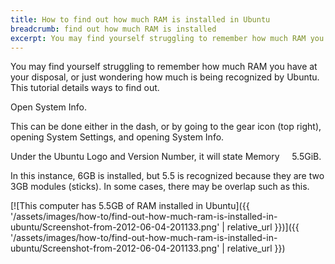 ```yaml
---
title: How to find out how much RAM is installed in Ubuntu
breadcrumb: find out how much RAM is installed
excerpt: You may find yourself struggling to remember how much RAM you have at your disposal, or just wondering how much is being recognized by Ubuntu. This tutorial details ways to find out.
---
```


You may find yourself struggling to remember how much RAM you have at your disposal, or just wondering how much is being recognized by Ubuntu. This tutorial details ways to find out.

Open <span class="box">System Info</span>.

This can be done either in the dash, or by going to the gear icon (top right), opening <span class="box">System Settings</span>, and opening <span class="box">System Info</span>.

Under the Ubuntu Logo and Version Number, it will state <span class="box">Memory &nbsp;&nbsp;&nbsp; 5.5GiB</span>.

In this instance, 6GB is installed, but 5.5 is recognized because they are two 3GB modules (sticks). In some cases, there may be overlap such as this.

[![This computer has 5.5GB of RAM installed in Ubuntu]({{ '/assets/images/how-to/find-out-how-much-ram-is-installed-in-ubuntu/Screenshot-from-2012-06-04-201133.png' | relative_url }})]({{ '/assets/images/how-to/find-out-how-much-ram-is-installed-in-ubuntu/Screenshot-from-2012-06-04-201133.png' | relative_url }})
